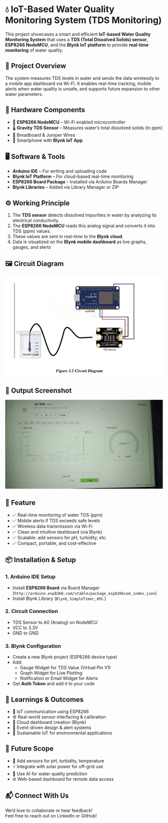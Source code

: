 # 💧 IoT-Based Water Quality Monitoring System (TDS Monitoring)

This project showcases a smart and efficient **IoT-based Water Quality Monitoring System** that uses a **TDS (Total Dissolved Solids) sensor**, **ESP8266 NodeMCU**, and the **Blynk IoT platform** to provide **real-time monitoring** of water quality.

## 📌 Project Overview
The system measures TDS levels in water and sends the data wirelessly to a mobile app dashboard via Wi-Fi. It enables real-time tracking, mobile alerts when water quality is unsafe, and supports future expansion to other water parameters.
## 🔧 Hardware Components
- 🧠 **ESP8266 NodeMCU** – Wi-Fi enabled microcontroller
- 🌡️ **Gravity TDS Sensor** – Measures water’s total dissolved solids (in ppm)
- 🔌 Breadboard & Jumper Wires
- 📲 Smartphone with **Blynk IoT App**
## 🖥️ Software & Tools
- **Arduino IDE** – For writing and uploading code
- **Blynk IoT Platform** – For cloud-based real-time monitoring
- **ESP8266 Board Package** – Installed via Arduino Boards Manager
- **Blynk Libraries** – Added via Library Manager or ZIP
## ⚙️ Working Principle
1. The **TDS sensor** detects dissolved impurities in water by analyzing its electrical conductivity.
2. The **ESP8266 NodeMCU** reads this analog signal and converts it into TDS (ppm) values.
3. These values are sent in real-time to the **Blynk cloud**.
4. Data is visualized on the **Blynk mobile dashboard** as live graphs, gauges, and alerts
## 🖼️ Circuit Diagram
![Circuit Diagram](./Circuit%20Diagram%20of%20Water%20Monitoring%20with%20IoT%20Technology.jpg)
## 📲 Output Screenshot
![TDS Dashboard Output](./result.jpg)
## 🧪 Feature
- ✅ Real-time monitoring of water TDS (ppm)
- ✅ Mobile alerts if TDS exceeds safe levels
- ✅ Wireless data transmission via Wi-Fi
- ✅ Clean and intuitive dashboard (via Blynk)
- ✅ Scalable: add sensors for pH, turbidity, etc.
- ✅ Compact, portable, and cost-effective
## 📦 Installation & Setup
### 1. Arduino IDE Setup
- Install **ESP8266 Board** via Board Manager (`http://arduino.esp8266.com/stable/package_esp8266com_index.json`)
- Install Blynk Library (`Blynk`, `SimpleTimer`, etc.)
### 2. Circuit Connection
- TDS Sensor to A0 (Analog) on NodeMCU
- VCC to 3.3V  
- GND to GND
### 3. Blynk Configuration
- Create a new Blynk project (ESP8266 device type)
- Add:
  - Gauge Widget for TDS Value (Virtual Pin V1)
  - Graph Widget for Live Plotting
  - Notification or Email Widget for Alerts
- Get **Auth Token** and add it to your code
## 🧠 Learnings & Outcomes
- 📡 IoT communication using ESP8266
- ⚙️ Real-world sensor interfacing & calibration
- 📱 Cloud dashboard creation (Blynk)
- 🔄 Event-driven design & alert systems
- 🌱 Sustainable IoT for environmental applications
## 🚀 Future Scope
- 🔬 Add sensors for pH, turbidity, temperature
- ⚡ Integrate with solar power for off-grid use
- 🤖 Use AI for water quality prediction
- 🌐 Web-based dashboard for remote data access
## 📬 Connect With Us
We’d love to collaborate or hear feedback!  
Feel free to reach out on LinkedIn or GitHub!


